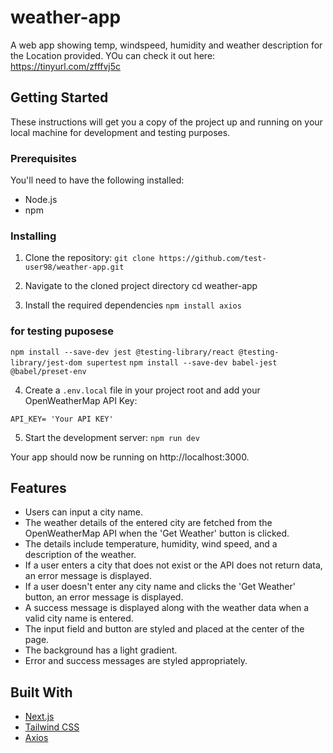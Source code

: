 # weather-app
A web app showing temp, windspeed, humidity and weather description for the Location provided.
YOu can check it out here: https://tinyurl.com/zfffvj5c

## Getting Started

These instructions will get you a copy of the project up and running on your local machine for development and testing purposes.

### Prerequisites

You'll need to have the following installed:

- Node.js
- npm

### Installing

1. Clone the repository:
```git clone https://github.com/test-user98/weather-app.git```


2. Navigate to the cloned project directory
cd weather-app


3. Install the required dependencies
```npm install axios```
### for testing puposese ###
```npm install --save-dev jest @testing-library/react @testing-library/jest-dom supertest```
```npm install --save-dev babel-jest @babel/preset-env```


4. Create a `.env.local` file in your project root and add your OpenWeatherMap API Key:

`API_KEY= 'Your API KEY'`

5. Start the development server:
```npm run dev```

Your app should now be running on http://localhost:3000.

## Features

- Users can input a city name.
- The weather details of the entered city are fetched from the OpenWeatherMap API when the 'Get Weather' button is clicked.
- The details include temperature, humidity, wind speed, and a description of the weather.
- If a user enters a city that does not exist or the API does not return data, an error message is displayed.
- If a user doesn't enter any city name and clicks the 'Get Weather' button, an error message is displayed.
- A success message is displayed along with the weather data when a valid city name is entered.
- The input field and button are styled and placed at the center of the page.
- The background has a light gradient.
- Error and success messages are styled appropriately.

## Built With

- [Next.js](https://nextjs.org/)
- [Tailwind CSS](https://tailwindcss.com/)
- [Axios](https://axios-http.com/)
